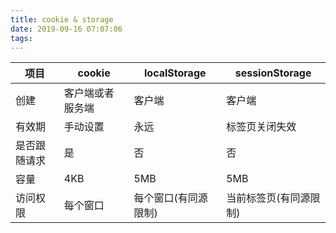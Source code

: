 ```yaml
---
title: cookie & storage
date: 2019-09-16 07:07:06
tags:
---
```

项目|cookie|localStorage|sessionStorage
--|--|--|--
创建|客户端或者服务端|客户端|客户端
有效期|手动设置|永远|标签页关闭失效
是否跟随请求|是|否|否
容量|4KB|5MB|5MB
访问权限|每个窗口|每个窗口(有同源限制)|当前标签页(有同源限制)
